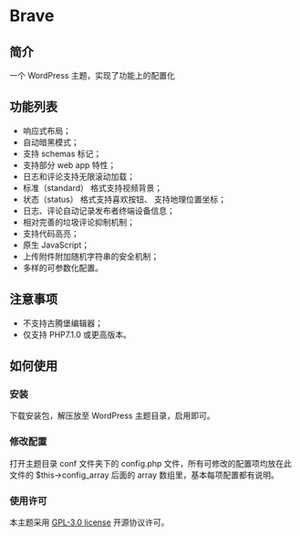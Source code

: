 # Brave
## 简介
一个 WordPress 主题，实现了功能上的配置化

## 功能列表
- 响应式布局；
- 自动暗黑模式；
- 支持 schemas 标记；
- 支持部分 web app 特性；
- 日志和评论支持无限滚动加载；
- 标准（standard） 格式支持视频背景；
- 状态（status） 格式支持喜欢按钮、 支持地理位置坐标；
- 日志、评论自动记录发布者终端设备信息；
- 相对完善的垃圾评论抑制机制；
- 支持代码高亮；
- 原生 JavaScript；
- 上传附件附加随机字符串的安全机制；
- 多样的可参数化配置。

## 注意事项
- 不支持古腾堡编辑器；
- 仅支持 PHP7.1.0 或更高版本。

## 如何使用
### 安装
下载安装包，解压放至 WordPress 主题目录，启用即可。

### 修改配置
打开主题目录 conf 文件夹下的 config.php 文件，所有可修改的配置项均放在此文件的 $this->config_array 后面的 array 数组里，基本每项配置都有说明。

### 使用许可
本主题采用 [GPL-3.0 license](https://github.com/yusn/Brave/blob/main/LICENSE.md) 开源协议许可。
